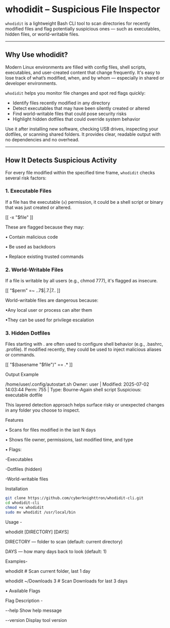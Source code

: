 # whodidit – Suspicious File Inspector

`whodidit` is a lightweight Bash CLI tool to scan directories for recently modified files and flag potentially suspicious ones — such as executables, hidden files, or world-writable files.

---

## Why Use whodidit?

Modern Linux environments are filled with config files, shell scripts, executables, and user-created content that change frequently. It's easy to lose track of what’s modified, when, and by whom — especially in shared or developer environments.

`whodidit` helps you monitor file changes and spot red flags quickly:

- Identify files recently modified in any directory
- Detect executables that may have been silently created or altered
- Find world-writable files that could pose security risks
- Highlight hidden dotfiles that could override system behavior

Use it after installing new software, checking USB drives, inspecting your dotfiles, or scanning shared folders. It provides clear, readable output with no dependencies and no overhead.

---

## How It Detects Suspicious Activity

For every file modified within the specified time frame, `whodidit` checks several risk factors:

### 1. Executable Files

If a file has the executable (`x`) permission, it could be a shell script or binary that was just created or altered.

[[ -x "$file" ]]

These are flagged because they may:

• Contain malicious code

• Be used as backdoors

• Replace existing trusted commands

### 2. World-Writable Files
If a file is writable by all users (e.g., chmod 777), it's flagged as insecure.

[[ "$perm" =~ ..7$|.7.|7.. ]]

World-writable files are dangerous because:

•Any local user or process can alter them

•They can be used for privilege escalation

### 3. Hidden Dotfiles
Files starting with . are often used to configure shell behavior (e.g., .bashrc, .profile). If modified recently, they could be used to inject malicious aliases or commands.

[[ "$(basename "$file")" == .* ]]

Output Example

/home/user/.config/autostart.sh
  Owner: user | Modified: 2025-07-02 14:03:44
  Perm: 755 | Type: Bourne-Again shell script
  Suspicious: executable dotfile
  
This layered detection approach helps surface risky or unexpected changes in any folder you choose to inspect.

Features

• Scans for files modified in the last N days

• Shows file owner, permissions, last modified time, and type

• Flags:

  -Executables

  -Dotfiles (hidden)

  -World-writable files

Installation
```bash
git clone https://github.com/cyberknighttron/whodidit-cli.git
cd whodidit-cli
chmod +x whodidit
sudo mv whodidit /usr/local/bin
```
Usage -

whodidit [DIRECTORY] [DAYS]

DIRECTORY — folder to scan (default: current directory)

DAYS — how many days back to look (default: 1)

Examples-

whodidit                  # Scan current folder, last 1 day

whodidit ~/Downloads 3    # Scan Downloads for last 3 days

• Available Flags

Flag	Description -

--help	Show help message

--version	Display tool version
